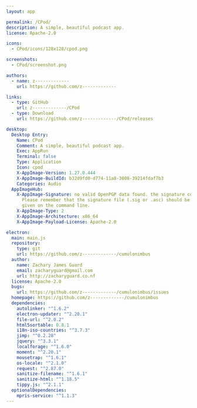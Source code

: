 ```yaml
---
layout: app

permalink: /CPod/
description: A simple, beautiful podcast app.
license: Apache-2.0

icons:
  - CPod/icons/128x128/cpod.png

screenshots:
  - CPod/screenshot.png

authors:
  - name: z-------------
    url: https://github.com/z-------------

links:
  - type: GitHub
    url: z-------------/CPod
  - type: Download
    url: https://github.com/z-------------/CPod/releases

desktop:
  Desktop Entry:
    Name: CPod
    Comment: A simple, beautiful podcast app.
    Exec: AppRun
    Terminal: false
    Type: Application
    Icon: cpod
    X-AppImage-Version: 1.27.0.444
    X-AppImage-BuildId: b32d9fd0-d774-11a8-3008-39214fdaf7b3
    Categories: Audio
  AppImageHub:
    X-AppImage-Signature: no valid OpenPGP data found. the signature could not be verified.
      Please remember that the signature file (.sig or .asc) should be the first file
      given on the command line.
    X-AppImage-Type: 2
    X-AppImage-Architecture: x86_64
    X-AppImage-Payload-License: Apache-2.0

electron:
  main: main.js
  repository:
    type: git
    url: https://github.com/z-------------/cumulonimbus
  author:
    name: Zachary James Guard
    email: zacharyguard@gmail.com
    url: http://zacharyguard.co.nf
  license: Apache-2.0
  bugs:
    url: https://github.com/z-------------/cumulonimbus/issues
  homepage: https://github.com/z-------------/cumulonimbus
  dependencies:
    autolinker: "^1.6.2"
    electron-updater: "^2.20.1"
    file-url: "^2.0.2"
    html5sortable: 0.8.1
    i18n-iso-countries: "^3.7.3"
    jimp: "^0.2.28"
    jquery: "^3.3.1"
    localforage: "^1.6.0"
    moment: "^2.20.1"
    mousetrap: "^1.6.1"
    os-locale: "^2.1.0"
    request: "^2.87.0"
    sanitize-filename: "^1.6.1"
    sanitize-html: "^1.18.5"
    tippy.js: "^2.1.1"
  optionalDependencies:
    mpris-service: "^1.1.3"
---
```

